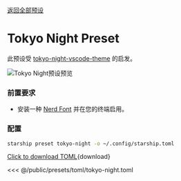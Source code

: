 [返回全部预设](./#pastel-powerline)

# Tokyo Night Preset

此预设受 [tokyo-night-vscode-theme](https://github.com/enkia/tokyo-night-vscode-theme) 的启发。

![Tokyo Night预设预览](/presets/img/tokyo-night.png)

### 前置要求

- 安装一种 [Nerd Font](https://www.nerdfonts.com/) 并在您的终端启用。

### 配置

```sh
starship preset tokyo-night -o ~/.config/starship.toml
```

[Click to download TOML](/presets/toml/tokyo-night.toml){download}

<<< @/public/presets/toml/tokyo-night.toml
